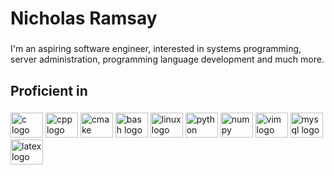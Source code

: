 <h1 align="left">Nicholas Ramsay</h1>

###

<p align="left">I'm an aspiring software engineer, interested in systems programming, server administration, programming language development and much more.</p>

###

<h2 align="left">Proficient in</h2>

###

<div align="left">
  <img src="https://cdn.jsdelivr.net/gh/devicons/devicon/icons/c/c-original.svg" height="40" width="52" alt="c logo" />
  <img src="https://cdn.jsdelivr.net/gh/devicons/devicon/icons/cplusplus/cplusplus-original.svg" height="40" width="52" alt="cpp logo" />
  <img src="https://cdn.jsdelivr.net/gh/devicons/devicon/icons/cmake/cmake-original.svg" height="40" width="52" alt="cmake logo" />

  <img src="https://cdn.jsdelivr.net/gh/devicons/devicon/icons/bash/bash-original.svg" height="40" width="52" alt="bash logo" />
  <img src="https://cdn.jsdelivr.net/gh/devicons/devicon/icons/linux/linux-original.svg" height="40" width="52" alt="linux logo" />

  <img src="https://cdn.jsdelivr.net/gh/devicons/devicon/icons/python/python-original.svg" height="40" width="52" alt="python logo" />
  <img src="https://cdn.jsdelivr.net/gh/devicons/devicon/icons/numpy/numpy-original.svg" height="40" width="52" alt="numpy logo" />
  <img src="https://cdn.jsdelivr.net/gh/devicons/devicon/icons/vim/vim-original.svg" height="40" width="52" alt="vim logo" />

  <img src="https://cdn.jsdelivr.net/gh/devicons/devicon/icons/mysql/mysql-original.svg" height="40" width="52" alt="mysql logo" />

  <img src="https://cdn.jsdelivr.net/gh/devicons/devicon/icons/latex/latex-original.svg" height="40" width="52" alt="latex logo" />
</div>

###
